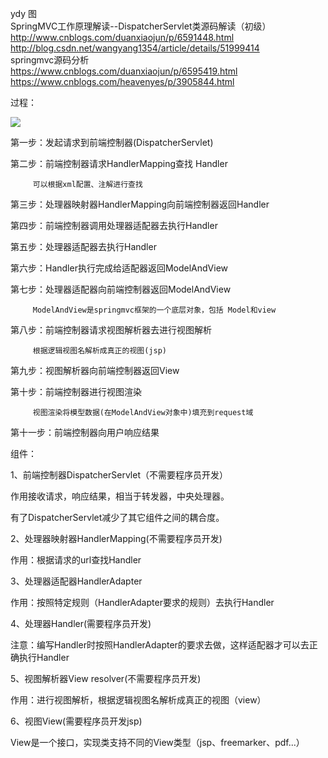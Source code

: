ydy 图  
SpringMVC工作原理解读--DispatcherServlet类源码解读（初级）  
http://www.cnblogs.com/duanxiaojun/p/6591448.html  
http://blog.csdn.net/wangyang1354/article/details/51999414   
springmvc源码分析   
https://www.cnblogs.com/duanxiaojun/p/6595419.html   
https://www.cnblogs.com/heavenyes/p/3905844.html

过程：   

![](https://raw.githubusercontent.com/glowwormX/note/master/imgs/springMVC.png)   

第一步：发起请求到前端控制器(DispatcherServlet)         

第二步：前端控制器请求HandlerMapping查找 Handler   

         可以根据xml配置、注解进行查找   

第三步：处理器映射器HandlerMapping向前端控制器返回Handler   

第四步：前端控制器调用处理器适配器去执行Handler   

第五步：处理器适配器去执行Handler   

第六步：Handler执行完成给适配器返回ModelAndView   

第七步：处理器适配器向前端控制器返回ModelAndView   

         ModelAndView是springmvc框架的一个底层对象，包括 Model和view   

第八步：前端控制器请求视图解析器去进行视图解析   

         根据逻辑视图名解析成真正的视图(jsp)   

第九步：视图解析器向前端控制器返回View   

第十步：前端控制器进行视图渲染   

         视图渲染将模型数据(在ModelAndView对象中)填充到request域   

第十一步：前端控制器向用户响应结果   



组件：   

1、前端控制器DispatcherServlet（不需要程序员开发）   

作用接收请求，响应结果，相当于转发器，中央处理器。   

有了DispatcherServlet减少了其它组件之间的耦合度。   

    

2、处理器映射器HandlerMapping(不需要程序员开发)   

作用：根据请求的url查找Handler   

3、处理器适配器HandlerAdapter   

作用：按照特定规则（HandlerAdapter要求的规则）去执行Handler   


4、处理器Handler(需要程序员开发)   

注意：编写Handler时按照HandlerAdapter的要求去做，这样适配器才可以去正确执行Handler   

    

5、视图解析器View resolver(不需要程序员开发)   

作用：进行视图解析，根据逻辑视图名解析成真正的视图（view）   

    

6、视图View(需要程序员开发jsp)   

View是一个接口，实现类支持不同的View类型（jsp、freemarker、pdf...）   
   
